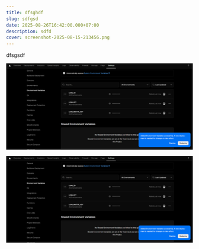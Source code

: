 ```yaml
---
title: dfsghdf
slug: sdfgsd
date: 2025-08-26T16:42:00.000+07:00
description: sdfd
cover: screenshot-2025-08-15-213456.png
---
```

dfsgsdf

![](screenshot-2025-08-17-193411.png)

![](screenshot-2025-08-17-193411.png)
